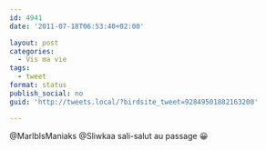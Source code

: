 ```yaml
---
id: 4941
date: '2011-07-18T06:53:40+02:00'

layout: post
categories:
  - Vis ma vie
tags:
  - tweet
format: status
publish_social: no
guid: 'http://tweets.local/?birdsite_tweet=92849501882163200'

---
```


@MarlbIsManiaks @Sliwkaa sali-salut au passage 😀